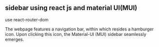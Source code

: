 ## sidebar using react js and material UI(MUI) 

use react-router-dom

The webpage features a navigation bar, within which resides a hamburger icon. Upon clicking this icon, the Material-UI (MUI) sidebar seamlessly emerges.